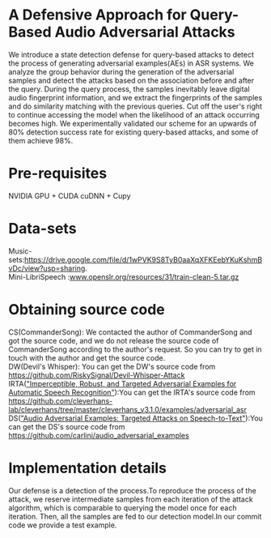 # A Defensive Approach for Query-Based Audio Adversarial Attacks
We introduce a state detection defense for query-based attacks to detect the process of generating adversarial examples(AEs) in ASR systems. We analyze the group behavior during the generation of the adversarial samples and detect the attacks based on the association before and after the query. During the query process, the samples inevitably leave digital audio fingerprint information, and we extract the fingerprints of the samples and do similarity matching with the previous queries. Cut off the user's right to continue accessing the model when the likelihood of an attack occurring becomes high. We experimentally validated our scheme for an upwards of 80% detection success rate for existing query-based attacks, and some of them achieve 98%. 
# Pre-requisites
NVIDIA GPU + CUDA cuDNN + Cupy
# Data-sets
Music-sets:https://drive.google.com/file/d/1wPVK9S8TyB0aaXqXFKEebYKuKshmBvDc/view?usp=sharing.    
Mini-LibriSpeech :www.openslr.org/resources/31/train-clean-5.tar.gz
# Obtaining source code
CS(CommanderSong): We contacted the author of CommanderSong and got the source code, and we do not release the source code of CommanderSong according to the author's request. So you can try to get in touch with the author and get the source code.  
DW(Devil's Whisper): You can get the DW's source code from https://github.com/RiskySignal/Devil-Whisper-Attack  
IRTA(["Imperceptible, Robust, and Targeted Adversarial Examples for Automatic Speech Recognition"](https://arxiv.org/abs/1903.10346)):You can get the IRTA's source code from https://github.com/cleverhans-lab/cleverhans/tree/master/cleverhans_v3.1.0/examples/adversarial_asr    
DS(["Audio Adversarial Examples: Targeted Attacks on Speech-to-Text"](https://arxiv.org/abs/1801.01944)):You can get the DS's source code from https://github.com/carlini/audio_adversarial_examples
# Implementation details
Our defense is a detection of the process.To reproduce the process of the attack, we reserve intermediate samples from each iteration of the attack algorithm, which is comparable to querying the model once for each iteration. Then, all the samples are fed to our detection model.In our commit code we provide a test example.
